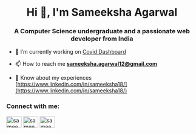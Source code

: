 <h1 align="center">Hi 👋, I'm Sameeksha Agarwal</h1>
<h3 align="center">A Computer Science undergraduate and a passionate web developer from India</h3>

- 🔭 I’m currently working on [Covid Dashboard](https://covid19--dashboards.herokuapp.com/)

- 📫 How to reach me **sameeksha.agarwal12@gmail.com**

- 📄 Know about my experiences [https://www.linkedin.com/in/sameeksha18/](https://www.linkedin.com/in/sameeksha18/)

<h3 align="left">Connect with me:</h3>
<p align="left">
<a href="https://linkedin.com/in/sameeksha18" target="blank"><img align="center" src="https://raw.githubusercontent.com/rahuldkjain/github-profile-readme-generator/master/src/images/icons/Social/linked-in-alt.svg" alt="sameeksha18" height="30" width="40" /></a>
<a href="https://instagram.com/sameeksha__agarwal" target="blank"><img align="center" src="https://raw.githubusercontent.com/rahuldkjain/github-profile-readme-generator/master/src/images/icons/Social/instagram.svg" alt="sameeksha__agarwal" height="30" width="40" /></a>
<a href="https://www.hackerrank.com/sameeksha_agarwl" target="blank"><img align="center" src="https://raw.githubusercontent.com/rahuldkjain/github-profile-readme-generator/master/src/images/icons/Social/hackerrank.svg" alt="sameeksha_agarwl" height="30" width="40" /></a>
</p>
